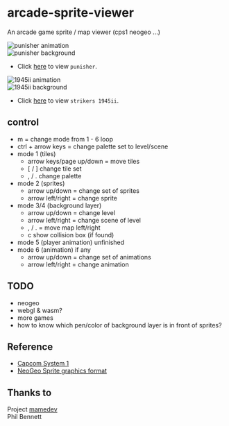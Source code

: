 # arcade-sprite-viewer
An arcade game sprite / map viewer (cps1 neogeo ...)

![punisher animation](https://raw.githubusercontent.com/bombzj/arcade-sprite-viewer/master/res/punisheranim.gif)<br/>
![punisher background](https://raw.githubusercontent.com/bombzj/arcade-sprite-viewer/master/res/punishermap.png)<br/>

* Click [here](https://bombzj.github.io/arcade-sprite-viewer/) to view `punisher`.

![1945ii animation](https://raw.githubusercontent.com/bombzj/arcade-sprite-viewer/master/res/anim1945ii.gif)<br/>
![1945ii background](https://raw.githubusercontent.com/bombzj/arcade-sprite-viewer/master/res/map1945ii.png)<br/>

* Click [here](https://bombzj.github.io/arcade-sprite-viewer/?1945ii) to view `strikers 1945ii`.

## control
* m = change mode from 1 - 6 loop
* ctrl + arrow keys = change palette set to level/scene
* mode 1 (tiles)
  * arrow keys/page up/down = move tiles
  * \[ / \] change tile set
  * , / . change palette
* mode 2 (sprites)
  * arrow up/down = change set of sprites
  * arrow left/right = change sprite
* mode 3/4 (background layer)
  * arrow up/down = change level
  * arrow left/right = change scene of level
  * , / . = move map left/right
  * c show collision box (if found)
* mode 5 (player animation) unfinished
* mode 6 (animation) if any
  * arrow up/down = change set of animations
  * arrow left/right = change animation

## TODO
* neogeo
* webgl & wasm?
* more games
* how to know which pen/color of background layer is in front of sprites?

## Reference
* [Capcom System 1](https://patpend.net/technical/arcade/cps1.html)
* [NeoGeo Sprite graphics format](https://wiki.neogeodev.org/index.php?title=Sprite_graphics_format)

## Thanks to
Project [mamedev](https://github.com/mamedev/mame)<br/>
Phil Bennett
